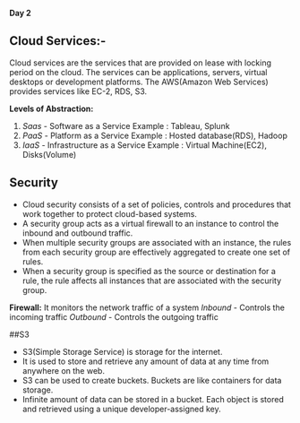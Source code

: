 **Day 2**
## Cloud Services:-
Cloud services are the services that are provided on lease with locking period on the cloud. The services can be applications, servers, virtual desktops or development platforms.
The AWS(Amazon Web Services) provides services like EC-2, RDS, S3.

**Levels of Abstraction:**
1. *Saas* - Software as a Service 
Example : Tableau, Splunk
2. *PaaS* - Platform as a Service
Example : Hosted database(RDS), Hadoop
3. *IaaS* - Infrastructure as a Service
Example : Virtual Machine(EC2), Disks(Volume)


## Security
* Cloud security consists of a set of policies, controls and procedures that work together to protect cloud-based systems. 
* A security group acts as a virtual firewall to an instance to control the inbound and outbound traffic.
* When multiple security groups are associated with an instance, the rules from each security group are effectively aggregated to create one set of rules.
* When a security group is specified as the source or destination for a rule, the rule affects all instances that are associated with the security group.

**Firewall:**
It monitors the network traffic of a system
*Inbound* - Controls the incoming traffic
*Outbound* - Controls the outgoing traffic

##S3
* S3(Simple Storage Service) is storage for the internet. 
* It is used to store and retrieve any amount of data at any time from anywhere on the web.
* S3 can be used to create buckets. Buckets are like containers for data storage.
* Infinite amount of data can be stored in a bucket. Each object is stored and retrieved using a unique developer-assigned key.

